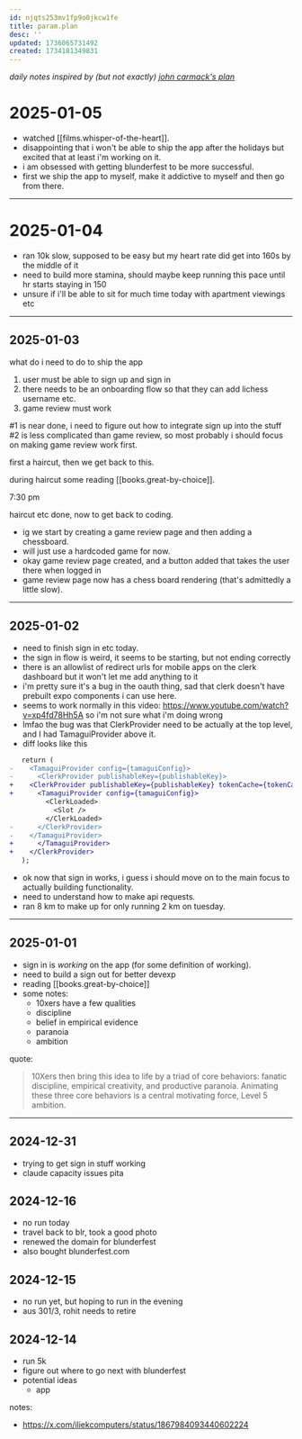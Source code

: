 ```yaml
---
id: njqts253mv1fp9o0jkcw1fe
title: param.plan
desc: ''
updated: 1736065731492
created: 1734181349831
---
```


_daily notes inspired by (but not exactly) [john carmack's plan](https://github.com/ESWAT/john-carmack-plan-archive)_


# 2025-01-05


- watched [[films.whisper-of-the-heart]].
- disappointing that i won't be able to ship the app after the holidays but excited that at least i'm working on it.
- i am obsessed with getting blunderfest to be more successful.
- first we ship the app to myself, make it addictive to myself and then go from there.


---

# 2025-01-04

- ran 10k slow, supposed to be easy but my heart rate did get into 160s by the middle of it
- need to build more stamina, should maybe keep running this pace until hr starts staying in 150
- unsure if i'll be able to sit for much time today with apartment viewings etc

---
## 2025-01-03

what do i need to do to ship the app

1. user must be able to sign up and sign in
2. there needs to be an onboarding flow so that they can add lichess username etc.
3. game review must work


#1 is near done, i need to figure out how to integrate sign up into the stuff
#2 is less complicated than game review, so most probably i should focus on making game review work first.

first a haircut, then we get back to this.

during haircut some reading [[books.great-by-choice]].

7:30 pm

haircut etc done, now to get back to coding.

- ig we start by creating a game review page and then adding a chessboard.
- will just use a hardcoded game for now.
- okay game review page created, and a button added that takes the user there when
logged in
- game review page now has a chess board rendering (that's admittedly a little slow).

---

## 2025-01-02

- need to finish sign in etc today.
- the sign in flow is weird, it seems to be starting, but not ending correctly
- there is an allowlist of redirect urls for mobile apps on the clerk dashboard but it won't let me add anything to it
- i'm pretty sure it's a bug in the oauth thing, sad that clerk doesn't have prebuilt expo components i can use here.
- seems to work normally in this video: https://www.youtube.com/watch?v=xp4fd78Hh5A so i'm not sure what i'm doing wrong
- lmfao the bug was that ClerkProvider need to be actually at the top level, and I had TamaguiProvider above it.
- diff looks like this

```diff
   return (
-    <TamaguiProvider config={tamaguiConfig}>
-      <ClerkProvider publishableKey={publishableKey}>
+    <ClerkProvider publishableKey={publishableKey} tokenCache={tokenCache}>
+      <TamaguiProvider config={tamaguiConfig}>
         <ClerkLoaded>
           <Slot />
         </ClerkLoaded>
-      </ClerkProvider>
-    </TamaguiProvider>
+      </TamaguiProvider>
+    </ClerkProvider>
   );
```

- ok now that sign in works, i guess i should move on to the main focus to actually building functionality.
- need to understand how to make api requests.
- ran 8 km to make up for only running 2 km on tuesday.

---

## 2025-01-01

- sign in is _working_ on the app (for some definition of working).
- need to build a sign out for better devexp
- reading [[books.great-by-choice]]
- some notes:
    - 10xers have a few qualities
    - discipline
    - belief in empirical evidence
    - paranoia
    - ambition

quote:

>10Xers then bring this idea to life by a triad of core behaviors: fanatic discipline, empirical creativity, and productive paranoia. Animating these three core behaviors is a central motivating force, Level 5 ambition.

---

## 2024-12-31

- trying to get sign in stuff working
- claude capacity issues pita


## 2024-12-16

- no run today
- travel back to blr, took a good photo
- renewed the domain for blunderfest
- also bought blunderfest.com

## 2024-12-15

- no run yet, but hoping to run in the evening
- aus 301/3, rohit needs to retire

## 2024-12-14

- run 5k
- figure out where to go next with blunderfest
- potential ideas
    - app

notes:
* https://x.com/iliekcomputers/status/1867984093440602224